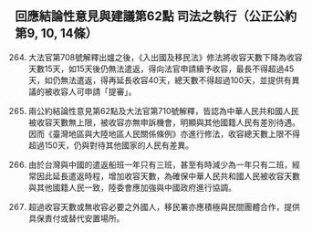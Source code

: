 ## 回應結論性意見與建議第62點 司法之執行（公正公約第9, 10, 14條）

<ol start="264">
  <li><p>大法官第708號解釋出爐之後，《入出國及移民法》修法將收容天數下降為收容天數15天，如15天後仍無法遣返，得向法官申請續予收容，最長不得超過45天，如仍無法遣返，得再延長收容40天，總天數不得超過100天，並提供有異議的被收容人可申請「提審」。</p></li>

  <li><p>兩公約結論性意見第62點及大法官第710號解釋，皆認為中華人民共和國人民被收容天數無上限，被收容亦無申訴機會，明顯與其他國籍人民有差別待遇。因而《臺灣地區與大陸地區人民關係條例》亦進行修法，收容總天數上限不得超過150天，仍與對待其他國家的人民有差異。</p></li>

  <li><p>由於台灣與中國的遣返船班一年只有三班，甚至有時減少為一年只有二班，經常因此延長遣返時程，增加收容天數，為確保中華人民共和國人民被收容天數與其他國籍人民一致，陸委會應加強與中國政府進行協調。</p></li>

  <li><p>超過收容天數或無收容必要之外國人，移民署亦應積極與民間團體合作，提供具保責付或替代安置場所。</p></li>
</ol>
